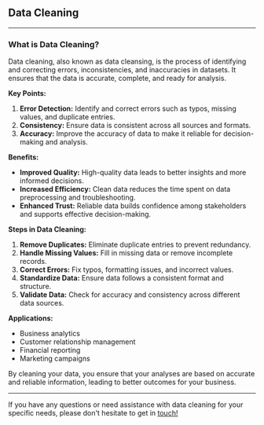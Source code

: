 ## Data Cleaning

---

### What is Data Cleaning?

Data cleaning, also known as data cleansing, is the process of identifying and correcting errors, inconsistencies, and inaccuracies in datasets. It ensures that the data is accurate, complete, and ready for analysis.

**Key Points:**
1. **Error Detection:** Identify and correct errors such as typos, missing values, and duplicate entries.
2. **Consistency:** Ensure data is consistent across all sources and formats.
3. **Accuracy:** Improve the accuracy of data to make it reliable for decision-making and analysis.

**Benefits:**
- **Improved Quality:** High-quality data leads to better insights and more informed decisions.
- **Increased Efficiency:** Clean data reduces the time spent on data preprocessing and troubleshooting.
- **Enhanced Trust:** Reliable data builds confidence among stakeholders and supports effective decision-making.

**Steps in Data Cleaning:**
1. **Remove Duplicates:** Eliminate duplicate entries to prevent redundancy.
2. **Handle Missing Values:** Fill in missing data or remove incomplete records.
3. **Correct Errors:** Fix typos, formatting issues, and incorrect values.
4. **Standardize Data:** Ensure data follows a consistent format and structure.
5. **Validate Data:** Check for accuracy and consistency across different data sources.

**Applications:**
- Business analytics
- Customer relationship management
- Financial reporting
- Marketing campaigns

By cleaning your data, you ensure that your analyses are based on accurate and reliable information, leading to better outcomes for your business.

---

If you have any questions or need assistance with data cleaning for your specific needs, please don't hesitate to get in [touch!](https://x.com/mercy_mts)
